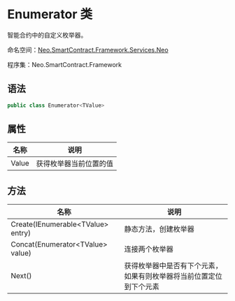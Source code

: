 # Enumerator 类

智能合约中的自定义枚举器。

命名空间：[Neo.SmartContract.Framework.Services.Neo](../neo.md)

程序集：Neo.SmartContract.Framework

## 语法

```c#
public class Enumerator<TValue>
```

## 属性

| 名称  | 说明                     |
| ----- | ------------------------ |
| Value | 获得枚举器当前位置的值 |

## 方法

| 名称                                | 说明                                                         |
| ----------------------------------- | ------------------------------------------------------------ |
| Create(IEnumerable\<TValue\> entry) | 静态方法，创建枚举器                                         |
| Concat(Enumerator\<TValue\> value)  | 连接两个枚举器                                               |
| Next()                              | 获得枚举器中是否有下个元素，如果有则枚举器将当前位置定位到下个元素 |